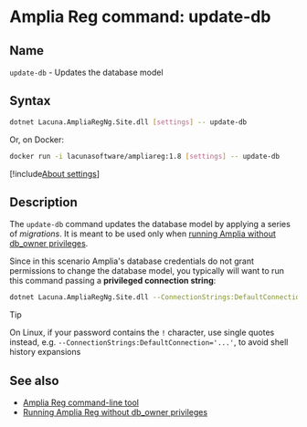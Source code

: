 ﻿# Amplia Reg command: **update-db**

## Name

`update-db` - Updates the database model

## Syntax

```sh
dotnet Lacuna.AmpliaRegNg.Site.dll [settings] -- update-db
```

Or, on Docker:

```sh
docker run -i lacunasoftware/ampliareg:1.8 [settings] -- update-db
```

[!include[About settings](includes/about-settings.md)]

## Description

The `update-db` command updates the database model by applying a series of *migrations*. It is meant to be used only when
[running Amplia without db_owner privileges](../unprivileged-db-user.md).

Since in this scenario Amplia's database credentials do not grant permissions to change the database model, you typically
will want to run this command passing a **privileged connection string**:

```sh
dotnet Lacuna.AmpliaRegNg.Site.dll --ConnectionStrings:DefaultConnection="Data Source=SERVER;Initial Catalog=DATABASE;User ID=USERNAME;Password=PASSWORD" -- update-db
```

> [!TIP]
> On Linux, if your password contains the `!` character, use single quotes instead, e.g. `--ConnectionStrings:DefaultConnection='...'`, to avoid
> shell history expansions

## See also

* [Amplia Reg command-line tool](index.md)
* [Running Amplia Reg without db_owner privileges](../unprivileged-db-user.md)
